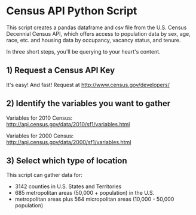 # Census API Python Script

This script creates a pandas dataframe and csv file from the U.S. Census Decennial Census API, which offers access to population data by sex, age, race, etc. and housing data by occupancy, vacancy status, and tenure. 

In three short steps, you'll be querying to your heart's content.


## 1) Request a Census API Key

It's easy! And fast! Request at http://www.census.gov/developers/

## 2) Identify the variables you want to gather

Variables for 2010 Census: http://api.census.gov/data/2010/sf1/variables.html

Variables for 2000 Census: http://api.census.gov/data/2000/sf1/variables.html

## 3) Select which type of location

This script can gather data for:

* 3142 counties in U.S. States and Territories
* 685 metropolitan areas (50,000 + population) in the U.S.
* metropolitan areas plus 564 micropolitan areas (10,000 - 50,000 population)



